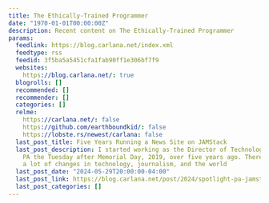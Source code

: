 ```yaml
---
title: The Ethically-Trained Programmer
date: "1970-01-01T00:00:00Z"
description: Recent content on The Ethically-Trained Programmer
params:
  feedlink: https://blog.carlana.net/index.xml
  feedtype: rss
  feedid: 3f5ba5a5451cfa1fab90ff1e306bf7f9
  websites:
    https://blog.carlana.net/: true
  blogrolls: []
  recommended: []
  recommender: []
  categories: []
  relme:
    https://carlana.net/: false
    https://github.com/earthboundkid/: false
    https://lobste.rs/newest/carlana: false
  last_post_title: Five Years Running a News Site on JAMStack
  last_post_description: I started working as the Director of Technology at Spotlight
    PA the Tuesday after Memorial Day, 2019, over five years ago. There have been
    a lot of changes in technology, journalism, and the world
  last_post_date: "2024-05-29T20:00:00-04:00"
  last_post_link: https://blog.carlana.net/post/2024/spotlight-pa-jamstack-history/
  last_post_categories: []
---
```


